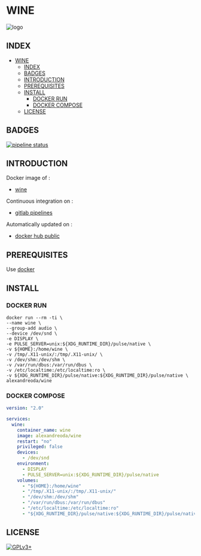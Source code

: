 # WINE

![logo](https://assets.gitlab-static.net/uploads/-/system/project/avatar/12904491/wine-logo.png)

## INDEX

- [WINE](#wine)
  - [INDEX](#index)
  - [BADGES](#badges)
  - [INTRODUCTION](#introduction)
  - [PREREQUISITES](#prerequisites)
  - [INSTALL](#install)
    - [DOCKER RUN](#docker-run)
    - [DOCKER COMPOSE](#docker-compose)
  - [LICENSE](#license)

## BADGES

[![pipeline status](https://gitlab.com/oda-alexandre/wine/badges/master/pipeline.svg)](https://gitlab.com/oda-alexandre/wine/commits/master)

## INTRODUCTION

Docker image of :

- [wine](https://www.winehq.org)

Continuous integration on :

- [gitlab pipelines](https://gitlab.com/oda-alexandre/wine/pipelines)

Automatically updated on :

- [docker hub public](https://hub.docker.com/r/alexandreoda/wine/)

## PREREQUISITES

Use [docker](https://www.docker.com)

## INSTALL

### DOCKER RUN

```\
docker run --rm -ti \
--name wine \
--group-add audio \
--device /dev/snd \
-e DISPLAY \
-e PULSE_SERVER=unix:${XDG_RUNTIME_DIR}/pulse/native \
-v ${HOME}:/home/wine \
-v /tmp/.X11-unix/:/tmp/.X11-unix/ \
-v /dev/shm:/dev/shm \
-v /var/run/dbus:/var/run/dbus \
-v /etc/localtime:/etc/localtime:ro \
-v ${XDG_RUNTIME_DIR}/pulse/native:${XDG_RUNTIME_DIR}/pulse/native \
alexandreoda/wine
```

### DOCKER COMPOSE

```yml
version: "2.0"

services:
  wine:
    container_name: wine
    image: alexandreoda/wine
    restart: "no"
    privileged: false
    devices:
      - /dev/snd
    environment:
      - DISPLAY
      - PULSE_SERVER=unix:${XDG_RUNTIME_DIR}/pulse/native
    volumes:
      - "${HOME}:/home/wine"
      - "/tmp/.X11-unix/:/tmp/.X11-unix/"
      - "/dev/shm:/dev/shm"
      - "/var/run/dbus:/var/run/dbus"
      - "/etc/localtime:/etc/localtime:ro"
      - "${XDG_RUNTIME_DIR}/pulse/native:${XDG_RUNTIME_DIR}/pulse/native"
```

## LICENSE

[![GPLv3+](http://gplv3.fsf.org/gplv3-127x51.png)](https://gitlab.com/oda-alexandre/wine/blob/master/LICENSE)
